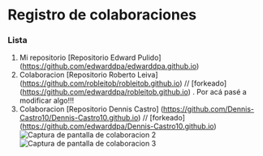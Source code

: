 # Registro de colaboraciones

### Lista
1. Mi repositorio  [Repositorio Edward Pulido] (https://github.com/edwarddpa/edwarddpa.github.io)
2. Colaboracion [Repositorio Roberto Leiva] (https://github.com/robleitob/robleitob.github.io) // [forkeado] (https://github.com/edwarddpa/robleitob.github.io) . Por acá pasé a modificar algo!!!
3. Colaboracion [Repositorio Dennis Castro] (https://github.com/Dennis-Castro10/Dennis-Castro10.github.io) // [forkeado] (https://github.com/edwarddpa/Dennis-Castro10.github.io)
![Captura de pantalla de colaboracion 2](https://github.com/user-attachments/assets/5ca30402-388e-421c-8e22-002f46374c0e)
![Captura de pantalla de colaboracion 3](https://github.com/user-attachments/assets/85766df9-08ae-4951-ad75-282ba874120f)
